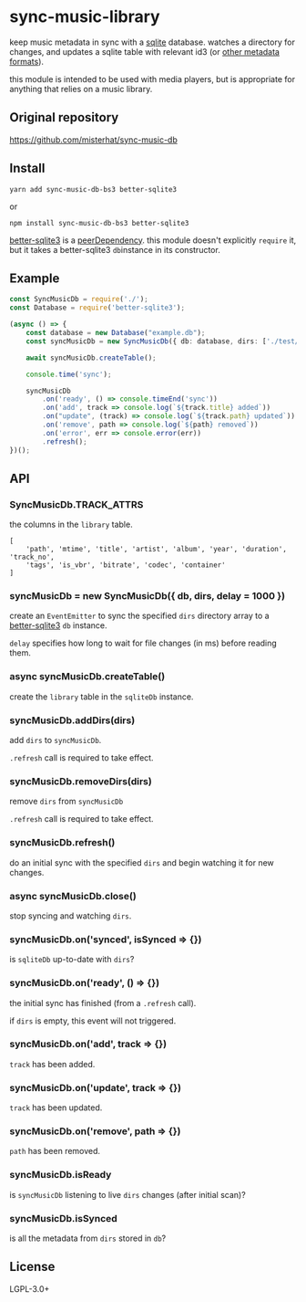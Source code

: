 # sync-music-library

keep music metadata in sync with a [sqlite](https://sqlite.org/index.html)
database. watches a directory for changes, and updates a sqlite table with
relevant id3 (or [other metadata formats](
https://github.com/borewit/music-metadata#support-for-audio-file-types)).

this module is intended to be used with media players, but is appropriate for
anything that relies on a music library.

## Original repository

<https://github.com/misterhat/sync-music-db>

## Install

    yarn add sync-music-db-bs3 better-sqlite3

or

    npm install sync-music-db-bs3 better-sqlite3

[better-sqlite3](https://www.npmjs.com/package/better-sqlite3) is a
[peerDependency](https://docs.npmjs.com/files/package.json#peerdependencies).
this module doesn't explicitly `require` it, but it takes a better-sqlite3 `db`instance in its constructor.

## Example

```typescript
const SyncMusicDb = require('./');
const Database = require('better-sqlite3');

(async () => {
    const database = new Database("example.db");
    const syncMusicDb = new SyncMusicDb({ db: database, dirs: ['./test/_music'] });

    await syncMusicDb.createTable();

    console.time('sync');

    syncMusicDb
        .on('ready', () => console.timeEnd('sync'))
        .on('add', track => console.log(`${track.title} added`))
        .on("update", (track) => console.log(`${track.path} updated`))
        .on('remove', path => console.log(`${path} removed`))
        .on('error', err => console.error(err))
        .refresh();
})();
```

## API

### SyncMusicDb.TRACK\_ATTRS

the columns in the `library` table.

    [
        'path', 'mtime', 'title', 'artist', 'album', 'year', 'duration', 'track_no',
        'tags', 'is_vbr', 'bitrate', 'codec', 'container'
    ]

### syncMusicDb = new SyncMusicDb({ db, dirs, delay = 1000 })

create an `EventEmitter` to sync the specified `dirs` directory array to a
[better-sqlite3](https://www.npmjs.com/package/better-sqlite3) `db` instance.

`delay` specifies how long to wait for file changes (in ms) before reading them.

### async syncMusicDb.createTable()

create the `library` table in the `sqliteDb` instance.

### syncMusicDb.addDirs(dirs)

add `dirs` to `syncMusicDb`.

`.refresh` call is required to take effect.

### syncMusicDb.removeDirs(dirs)

remove `dirs` from `syncMusicDb`

`.refresh` call is required to take effect.

### syncMusicDb.refresh()

do an initial sync with the specified `dirs` and begin watching it for
new changes.

### async syncMusicDb.close()

stop syncing and watching `dirs`.

### syncMusicDb.on('synced', isSynced => {})

is `sqliteDb` up-to-date with `dirs`?

### syncMusicDb.on('ready', () => {})

the initial sync has finished (from a `.refresh` call).

if `dirs` is empty, this event will not triggered.

### syncMusicDb.on('add', track => {})

`track` has been added.

### syncMusicDb.on('update', track => {})

`track` has been updated.

### syncMusicDb.on('remove', path => {})

`path` has been removed.

### syncMusicDb.isReady

is `syncMusicDb` listening to live `dirs` changes (after initial scan)?

### syncMusicDb.isSynced

is all the metadata from `dirs` stored in `db`?

## License

LGPL-3.0+
